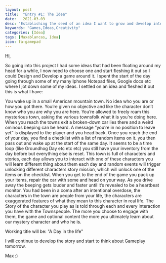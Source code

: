 ```yaml
---
layout: post
title:  "Entry #1: The Idea"
date:   2021-03-03
desc: "Establishing the seed of an idea I want to grow and develop into a game"
keywords: "Games,Ideas,Creativity"
categories: [Idea]
tags: [Maxablancas, Idea]
icon: fa-gamepad
---
```



Hi,

So going into this project I had some ideas that had been floating around my head for a while, I now need to choose one and start fleshing it out so I could Design and Develop a game around it. I spent the start of the day going through some of my many Iphone Notepad files, Google docs etc where I jot down some of my ideas. I settled on an idea and fleshed it out this is what I have:  

You wake up in a small American mountain town. No idea who you are or how you got there. You’re given no objective and like the character don’t know who you are why you are here. You’re allowed to freely roam this mysterious town, asking the various townsfolk what it is you’re doing here. When you reach the towns exit a broken-down car lies there and a weird ominous beeping can be heard. A message “you’re in no position to leave yet” is displayed to the player and you head back. Once you reach the end of your day, you find a checklist with a list of random items on it. you then pass out and wake up at the start of the same day. It seems to be a time loop (like Groundhog Day etc etc etc) you still have your inventory from the day before but everything else is reset. This town is full of characters and stories, each day allows you to interact with one of these characters you will learn different thing about them each day and random events will trigger unlocking different characters story mission, which will unlock one of the items on the checklist. When you get to the end of the game you pack up your items, repair the car with some and head on your way. As you drive away the beeping gets louder and faster until it’s revealed to be a heartbeat monitor. You had been in a coma after an intentional overdose, the characters in the town are people from your life, the characters are exaggerated features of what they mean to this character in real life. The Story of the character you play as is told through each and every interaction you have with the Townspeople. The more you choose to engage with them, the game and optional content the more you ultimately learn about our mystery character and who he is.

Working title will be: "A Day in the life"

I will continue to develop the story and start to think about Gameplay tomorrow.

Max :)  
